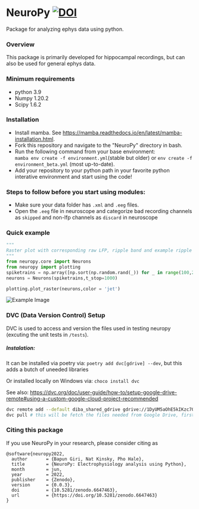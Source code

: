 # NeuroPy [![DOI](https://zenodo.org/badge/426124562.svg)](https://zenodo.org/badge/latestdoi/426124562)
Package for analyzing ephys data using python.

### Overview
This package is primarily developed for hippocampal recordings, but can also be used for general ephys data.

### Minimum requirements
* python 3.9
* Numpy 1.20.2
* Scipy 1.6.2

### Installation
* Install mamba. See https://mamba.readthedocs.io/en/latest/mamba-installation.html.  
* Fork this repository and navigate to the "NeuroPy" directory in bash.  
* Run the following command from your base environment:  
`mamba env create -f environment.yml`(stable but older)  or `env create -f environment_beta.yml` (most up-to-date).  
* Add your repository to your python path in your favorite python interative environment and start using the code!

### Steps to follow before you start using modules:

   * Make sure your data folder has `.xml` and `.eeg` files.
   * Open the `.eeg` file in neuroscope and categorize bad recording channels as `skipped` and non-lfp channels as `discard` in neuroscope


### Quick example

```python
"""
Raster plot with corresponding raw LFP, ripple band and example ripple events
"""
from neuropy.core import Neurons
from neuropy import plotting
spiketrains = np.array([np.sort(np.random.rand(_)) for _ in range(100,200)],dtype=object) 
neurons = Neurons(spiketrains,t_stop=1000)

plotting.plot_raster(neurons,color = 'jet')

```

![Example Image](images/raster.png)


### DVC (Data Version Control) Setup
DVC is used to access and version the files used in testing neuropy (excuting the unit tests in `/tests`).

##### Instalation:
It can be installed via poetry via: `poetry add dvc[gdrive] --dev`, but this adds a butch of uneeded libraries

Or installed locally on Windows via: `choco install dvc`

See also: https://dvc.org/doc/user-guide/how-to/setup-google-drive-remote#using-a-custom-google-cloud-project-recommended

```bash
dvc remote add --default diba_shared_gdrive gdrive://1DyUM5aOhE5kIKzc7OOkVyBltYjUbJ7tX/dvcstore
dvc pull # this will be fetch the files needed from Google Drive, first prompting you for your credentials
```

### Citing this package
If you use NeuroPy in your research, please consider citing as
```
@software{neuropy2022,
  author       = {Bapun Giri, Nat Kinsky, Pho Hale},
  title        = {NeuroPy: Electrophysiology analysis using Python},
  month        = jun,
  year         = 2022,
  publisher    = {Zenodo},
  version      = {0.0.3},
  doi          = {10.5281/zenodo.6647463},
  url          = {https://doi.org/10.5281/zenodo.6647463}
}
```
